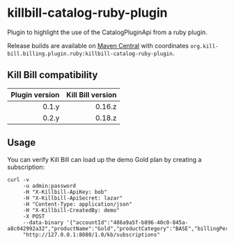 killbill-catalog-ruby-plugin
============================

Plugin to highlight the use of the CatalogPluginApi from a ruby plugin.

Release builds are available on [Maven Central](http://search.maven.org/#search%7Cga%7C1%7Cg%3A%22org.kill-bill.billing.plugin.ruby%22%20AND%20a%3A%22killbill-catalog-ruby-plugin%22) with coordinates `org.kill-bill.billing.plugin.ruby:killbill-catalog-ruby-plugin`.

Kill Bill compatibility
-----------------------

| Plugin version | Kill Bill version |
| -------------: | ----------------: |
| 0.1.y          | 0.16.z            |
| 0.2.y          | 0.18.z            |

Usage
-----

You can verify Kill Bill can load up the demo Gold plan by creating a subscription:

```
curl -v
     -u admin:password
     -H "X-Killbill-ApiKey: bob"
     -H "X-Killbill-ApiSecret: lazar"
     -H "Content-Type: application/json"
     -H "X-Killbill-CreatedBy: demo"
     -X POST
     --data-binary '{"accountId":"486a9a5f-b896-40c0-845a-a8c042992a32","productName":"Gold","productCategory":"BASE","billingPeriod":"MONTHLY","priceList":"DEFAULT"}'
     "http://127.0.0.1:8080/1.0/kb/subscriptions"
```
